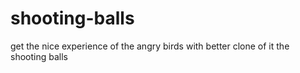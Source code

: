 # shooting-balls
get the nice experience of the angry birds with better clone of it   the shooting balls
